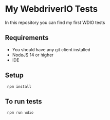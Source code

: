 # My WebdriverIO Tests
In this repository you can find my first WDIO tests

## Requirements

* You should have any git client installed
* NodeJS 14 or higher
* IDE

## Setup
```
 npm install
```
## To run tests
```
 npm run wdio
```
